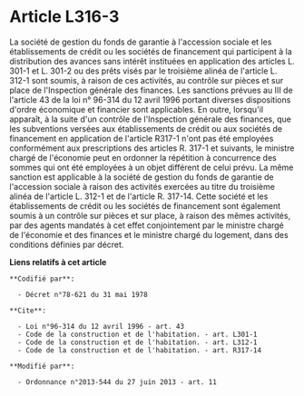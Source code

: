 # Article L316-3

La société de gestion du fonds de garantie à l'accession sociale et les établissements de crédit ou les sociétés de
financement qui participent à la distribution des avances sans intérêt instituées en application des articles L. 301-1 et L.
301-2 ou des prêts visés par le troisième alinéa de l'article L. 312-1 sont soumis, à raison de ces activités, au contrôle
sur pièces et sur place de l'Inspection générale des finances. Les sanctions prévues au III de l'article 43 de la loi n°
96-314 du 12 avril 1996 portant diverses dispositions d'ordre économique et financier sont applicables. En outre, lorsqu'il
apparaît, à la suite d'un contrôle de l'Inspection générale des finances, que les subventions versées aux établissements de
crédit ou aux sociétés de financement en application de l'article R317-1 n'ont pas été employées conformément aux
prescriptions des articles R. 317-1 et suivants, le ministre chargé de l'économie peut en ordonner la répétition à
concurrence des sommes qui ont été employées à un objet différent de celui prévu. La même sanction est applicable à la
société de gestion du fonds de garantie de l'accession sociale à raison des activités exercées au titre du troisième alinéa
de l'article L. 312-1 et de l'article R. 317-14. Cette société et les établissements de crédit ou les sociétés de financement
sont également soumis à un contrôle sur pièces et sur place, à raison des mêmes activités, par des agents mandatés à cet
effet conjointement par le ministre chargé de l'économie et des finances et le ministre chargé du logement, dans des
conditions définies par décret.

**Liens relatifs à cet article**

	**Codifié par**:

	  - Décret n°78-621 du 31 mai 1978

	**Cite**:

	  - Loi n°96-314 du 12 avril 1996 - art. 43
	  - Code de la construction et de l'habitation. - art. L301-1
	  - Code de la construction et de l'habitation. - art. L312-1
	  - Code de la construction et de l'habitation. - art. R317-14

	**Modifié par**:

	  - Ordonnance n°2013-544 du 27 juin 2013 - art. 11

